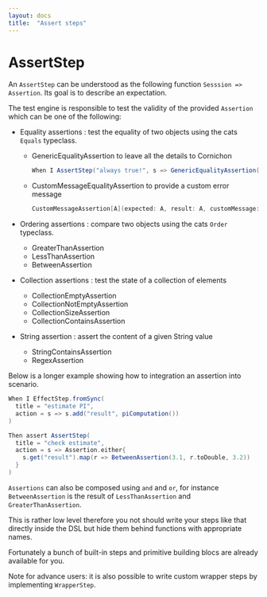 ```yaml
---
layout: docs
title:  "Assert steps"
---
```


# AssertStep

An `AssertStep` can be understood as the following function `Sesssion => Assertion`. Its goal is to describe an expectation.

The test engine is responsible to test the validity of the provided `Assertion` which can be one of the following:

* Equality assertions : test the equality of two objects using the cats `Equals` typeclass.
  * GenericEqualityAssertion to leave all the details to Cornichon

    ```scala
    When I AssertStep("always true!", s => GenericEqualityAssertion(true, true))
    ```

  * CustomMessageEqualityAssertion to provide a custom error message

    ```scala
    CustomMessageAssertion[A](expected: A, result: A, customMessage: () ⇒ String)
    ```

* Ordering assertions : compare two objects using the cats ```Order``` typeclass.
  * GreaterThanAssertion
  * LessThanAssertion
  * BetweenAssertion

* Collection assertions : test the state of a collection of elements
  * CollectionEmptyAssertion
  * CollectionNotEmptyAssertion
  * CollectionSizeAssertion
  * CollectionContainsAssertion

* String assertion : assert the content of a given String value
  * StringContainsAssertion
  * RegexAssertion


Below is a longer example showing how to integration an assertion into scenario.

```scala
When I EffectStep.fromSync(
  title = "estimate PI",
  action = s => s.add("result", piComputation())
)

Then assert AssertStep(
  title = "check estimate",
  action = s => Assertion.either{
    s.get("result").map(r => BetweenAssertion(3.1, r.toDouble, 3.2))
  }
)
```

`Assertions` can also be composed using `and` and `or`, for instance `BetweenAssertion` is the result of `LessThanAssertion` and `GreaterThanAssertion`.

This is rather low level therefore you not should write your steps like that directly inside the DSL but hide them behind functions with appropriate names.

Fortunately a bunch of built-in steps and primitive building blocs are already available for you.

Note for advance users: it is also possible to write custom wrapper steps by implementing `WrapperStep`.